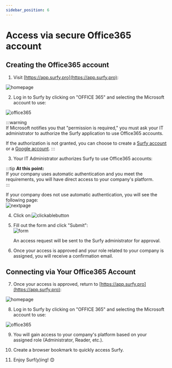 ```yaml
---
sidebar_position: 6
---
```


# Access via secure Office365 account

## Creating the Office365 account

1. Visit [https://app.surfy.pro](https://app.surfy.pro):  

![homepage](https://res.cloudinary.com/dngnxxqr4/image/upload/v1733308454/General_access_likbjv.png)  

2. Log in to Surfy by clicking on "OFFICE 365" and selecting the Microsoft account to use:  

![office365](https://res.cloudinary.com/dngnxxqr4/image/upload/v1719408850/office_365_u8syk2.png)  

:::warning  
If Microsoft notifies you that "permission is required," you must ask your IT administrator to authorize the Surfy application to use Office365 accounts.

If the authorization is not granted, you can choose to create a [Surfy account](/docs/access/en_surfy) or a [Google account](/docs/access/en_google).
:::  

3. Your IT Administrator authorizes Surfy to use Office365 accounts:  

:::tip **At this point:**  
If your company uses automatic authentication and you meet the requirements, you will have direct access to your company's platform.  
:::  

If your company does not use automatic authentication, you will see the following page:  
![nextpage](https://res.cloudinary.com/dngnxxqr4/image/upload/v1733309721/no_access_rrkazx.png)  

4. Click on:![clickablebutton](https://res.cloudinary.com/dngnxxqr4/image/upload/v1733309721/join_ruz7yb.png)  

5. Fill out the form and click "Submit":  
![form](https://res.cloudinary.com/dngnxxqr4/image/upload/v1725527994/tutoriels/access/google/fs1qudetrbekkl0inbsg.png)  

   An access request will be sent to the Surfy administrator for approval.  

6. Once your access is approved and your role related to your company is assigned, you will receive a confirmation email.  

## Connecting via Your Office365 Account  

7. Once your access is approved, return to [https://app.surfy.pro](https://app.surfy.pro):  

![homepage](https://res.cloudinary.com/dngnxxqr4/image/upload/v1733308454/General_access_likbjv.png)  

8. Log in to Surfy by clicking on "OFFICE 365" and selecting the Microsoft account to use:  

![office365](https://res.cloudinary.com/dngnxxqr4/image/upload/v1719408850/office_365_u8syk2.png)  

9. You will gain access to your company's platform based on your assigned role (Administrator, Reader, etc.).  

10. Create a browser bookmark to quickly access Surfy.  

11. Enjoy Surf(y)ing! 😊  